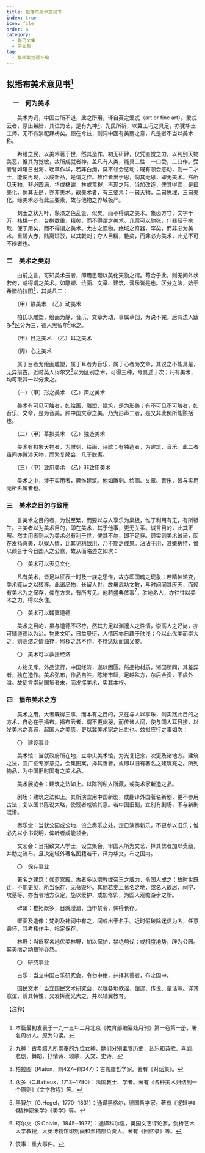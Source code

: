 ```yaml
---
title: 拟播布美术意见书
index: true
icon: file
order: 6
category:
  - 鲁迅文集
  - 杂文集
tag:  
  - 集外集拾遗补编
---
```


## 拟播布美术意见书[^①]

### 　一　何为美术

　　美术为词，中国古所不道，此之所用，译自英之爱忒（art or fine art）。爱忒云者，原出希腊，其谊为艺，是有九神[^②]，先民所祈，以冀工巧之具足，亦犹华土工师，无不有崇祀拜祷矣。顾在今兹，则词中函有美丽之意，凡是者不当以美术称。

　　希腊之民，以美术著于世，然其造作，初无研肄，仅凭直觉之力，以判别天物美恶，惟其为觉敏，故所成就者神。盖凡有人类，能具二性：一曰受，二曰作。受者譬如曙日出海，瑶草作华，若非白痴，莫不领会感动；既有领会感动，则一二才士，能使再现，以成新品，是谓之作。故作者出于思，倘其无思，即无美术。然所见天物，非必圆满，华或槁谢，林或荒秽，再现之际，当加改造，俾其得宜，是曰美化，倘其无是，亦非美术。故美术者，有三要素：一曰天物，二曰思理，三曰美化。缘美术必有此三要素，故与他物之界域极严。

　　刻玉之状为叶，髹漆之色乱金，似矣，而不得谓之美术。象齿方寸，文字千万，核桃一丸，台榭数重，精矣，而不得谓之美术。几案可以弛张，什器轻于携取，便于用矣，而不得谓之美术。太古之遗物，绝域之奇器，罕矣，而非必为美术。重碧大赤，陆离斑驳，以其戟刺；夺人目精，艳矣，而非必为美术，此尤不可不辨者也。

### 二　美术之类别

　　由前之言，可知美术云者，即用思理以美化天物之谓。苟合于此，则无间外状若何，咸得谓之美术。如雕塑、绘画、文章、建筑、音乐皆是也。区分之法，始于希腊柏拉图[^③]，其类凡二：

　　（甲）静美术　（乙）动美术

　　柏氏以雕塑，绘画为静，音乐，文章为动，事属草创，为说不完。后有法人跋多[^④]区分为三，德人黑智尔[^⑤]承之。

　　（甲）目之美术　（乙）耳之美术

　　（丙）心之美术

　　属于目者为绘画雕塑，属于耳者为音乐，属于心者为文章，其说之不能具是，无异前古。近时英人珂尔文[^⑥]以为区别之术，可得三种，今具述于次；凡有美术，均可取其一以分隶之。

　　（一）（甲）形之美术　（乙）声之美术

　　美术有可见可触者，如绘画、雕塑、建筑，是为形美；有不可见不可触者，如音乐、文章，是为音美。顾中国文章之美，乃为形声二者，是又非此例所能赅括也。

　　（二）（甲）摹拟美术　（乙）独造美术

　　美术有拟象天物者，为雕刻、绘画、诗歌；有独造者，为建筑、音乐。此二者虽间亦微涉天物，而繁复腠会，几于脱离。

　　（三）（甲）致用美术　（乙）非致用美术

　　美术之中，涉于实用者，厥惟建筑。他如雕刻、绘画、文章、音乐，皆与实用无所系属者也。

### 三　美术之目的与致用

　　言美术之目的者，为说至繁，而要以与人享乐为臬极，惟于利用有无，有所牴午。主美者以为美术目的，即在美术，其于他事，更无关系。诚言目的，此其正解。然主用者则以为美术必有利于世，傥其不尔，即不足存。顾实则美术诚谛，固在发扬真美，以娱人情，比其见利致用，乃不期之成果。沾沾于用，甚嫌执持，惟以颇合于今日国人之公意，故从而略述之如次：

　　〇　美术可以表见文化

　　凡有美术，皆足以征表一时及一族之思惟，故亦即国魂之现象；若精神递变，美术辄从之以转移。此诸品物，长留人世，故虽武功文教，与时间同其灰灭，而赖有美术为之保存，俾在方来，有所考见。他若盛典侅事[^⑦]，胜地名人，亦往往以美术之力，得以永住。

　　〇　美术可以辅翼道德

　　美术之目的，虽与道德不尽符，然其力足以渊邃人之性情，崇高人之好尚，亦可辅道德以为治。物质文明，日益曼衍，人情因亦日趣于肤浅；今以此优美而崇大之，则高洁之情独存，邪秽之念不作，不待惩劝而国乂安。

　　〇　美术可以救援经济

　　方物见斥，外品流行，中国经济，遂以困匮。然品物材质，诸国所同，其差异者，独在造作。美术弘布，作品自胜，陈诸市肆，足越殊方，尔后金资，不虞外溢。故徒言崇尚国货者末，而发挥美术，实其本根。

### 四　播布美术之方

　　美术之用，大者既得三事，而本有之目的，又在与人以享乐，则实践此目的之方术，自必在于播布。播布云者，谓不更幽秘，而传诸人间，使与国人耳目接，以发美术之真谛，起国人之美感，更以冀美术家之出世也。兹拟应行之事如次：

　　〇　建设事业

　　美术馆：当就政府所在地，立中央美术馆，为光复记念，次更及诸地方。建筑之法，宜广征专家意见，会集图案，择其善者，或即以旧有著名之建筑充之。所列物品，为中国旧时国有之美术品。

　　美术展览会：建筑之法如上。以陈列私人所藏，或美术家新造之品。

　　剧场：建筑之法如上。其所演宜用中国新剧，或翻译外国著名新剧，更不参用古法；复以图书陈说大略，使观者咸喻其意。若中国旧剧，宜别有剧场，不与新剧混淆。

　　奏乐堂：当就公园或公地，设立奏乐之处，定日演奏新乐，不更参以旧乐；惟必先以小书说明，俾听者咸能领会。

　　文艺会：当招致文人学士，设立集会，审国人所为文艺，择其优者加以奖励，并助之流布。且决定域外著名图籍若干，译为华文，布之国内。

　　〇　保存事业

　　著名之建筑：伽蓝宫殿，古者多以宗教或帝王之威力，令国人成之；故时世既迁，不能更见，所当保存，无令毁坏。其他若史上著名之地，或名人故居、祠宇、坟墓等，亦当令地方议定，施以爱护，或加修饰，为国人观瞻游步之所。

　　碑碣：椎拓既多，日就漫漶，当申禁令，俾得长存。

　　壁画及造像：梵刹及神祠中有之，间或出于名手。近时假破除迷信为名，任意毁坏，当考核作手，指定保存。

　　林野：当审察各地优美林野，加以保护，禁绝剪伐；或相度地势，辟为公园。其美丽之动植物亦然。

　　〇　研究事业

　　古乐：当立中国古乐研究会，令勿中绝，并择其善者，布之国中。

　　国民文术：当立国民文术研究会，以理各地歌谣、俚谚、传说、童话等。详其意谊，辨其特性，又发挥而光大之，并以辅翼教育。

【注释】

[^①]:本篇最初发表于一九一三年二月北京《教育部编纂处月刊》第一卷第一册，署名周树人。原为句读。

[^②]:九神：古希腊人所崇奉的九位女神，她们分别主管历史，音乐和诗歌、喜剧、悲剧、舞蹈、抒情诗、颂歌、天文、史诗。

[^③]:柏拉图（Platon，前427─前347）：古希腊哲学家。著有《对话集》。

[^④]:跋多（C.Batteux，1713─1780）：法国教士、学者。著有《各种美术归结到一个原则》《文学教程》等。

[^⑤]:黑智尔（G.Hegel，1770─1831）：通译黑格尔，德国哲学家。著有《逻辑学》《精神现象学》《美学》等。

[^⑥]:珂尔文（S.Colvin，1845─1927）：通译科尔温，英国文艺评论家，剑桥艺术大学教授，大英博物馆印刻画和素描部负责人。著有《回忆录》等。

[^⑦]:侅事：重大事件。
